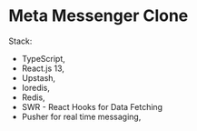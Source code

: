 # Meta Messenger Clone

Stack:

- TypeScript,
- React.js 13,
- Upstash,
- Ioredis,
- Redis,
- SWR - React Hooks for Data Fetching
- Pusher for real time messaging,
